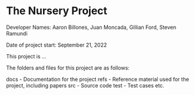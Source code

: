 # The Nursery Project

Developer Names: Aaron Billones, Juan Moncada, Gillian Ford, Steven Ramundi

Date of project start: September 21, 2022

This project is ...

The folders and files for this project are as follows:

docs - Documentation for the project
refs - Reference material used for the project, including papers
src - Source code
test - Test cases
etc.
